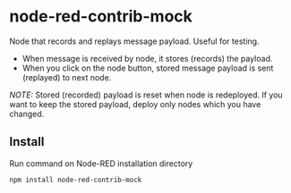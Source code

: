 node-red-contrib-mock
=====================

Node that records and replays message payload. Useful for testing.

- When message is received by node, it stores (records) the payload.
- When you click on the node button, stored message payload is sent (replayed) to next node.

*NOTE:* Stored (recorded) payload is reset when node is redeployed. If you want to keep the stored payload, deploy only nodes which you have changed.

Install
-------
Run command on Node-RED installation directory

	npm install node-red-contrib-mock
	

